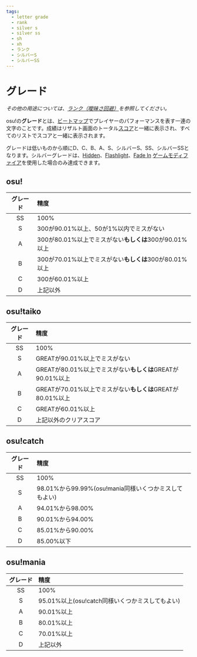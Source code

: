 ```yaml
---
tags:
  - letter grade
  - rank
  - silver s
  - silver ss
  - sh
  - xh
  - ランク
  - シルバーS
  - シルバーSS
---
```


# グレード

*その他の用途については、[ランク（曖昧さ回避）](/wiki/Disambiguation/Rank)を参照してください。*

osu!の**グレード**とは、[ビートマップ](/wiki/Beatmap)でプレイヤーのパフォーマンスを表す一連の文字のことです。成績はリザルト画面のトータル[スコア](/wiki/Gameplay/Score)と一緒に表示され、すべてのリストでスコアと一緒に表示されます。

グレードは低いものから順にD、C、B、A、S、シルバーS、SS、シルバーSSとなります。シルバーグレードは、[Hidden](/wiki/Game_modifier/Hidden)、[Flashlight](/wiki/Game_modifier/Flashlight)、[Fade In](/wiki/Game_modifier/Fade_In) [ゲームモディファイア](/wiki/Game_modifier)を使用した場合のみ達成できます。

## osu!

| グレード | 精度 |
| :-: | :-- |
| SS | 100% |
| S | 300が90.01%以上、50が1%以内でミスがない |
| A | 300が80.01%以上でミスがない**もしくは**300が90.01%以上 |
| B | 300が70.01%以上でミスがない**もしくは**300が80.01%以上 |
| C | 300が60.01%以上 |
| D | 上記以外 |

## osu!taiko

| グレード | 精度 |
| :-: | :-- |
| SS | 100% |
| S | GREATが90.01%以上でミスがない |
| A | GREATが80.01%以上でミスがない**もしくは**GREATが90.01%以上 |
| B | GREATが70.01%以上でミスがない**もしくは**GREATが80.01%以上 |
| C | GREATが60.01%以上 |
| D | 上記以外のクリアスコア |

## osu!catch

| グレード | 精度 |
| :-: | :-- |
| SS | 100% |
| S | 98.01%から99.99%(osu!mania同様いくつかミスしてもよい) |
| A | 94.01%から98.00% |
| B | 90.01%から94.00% |
| C | 85.01%から90.00% |
| D | 85.00%以下 |

## osu!mania

| グレード | 精度 |
| :-: | :-- |
| SS | 100% |
| S | 95.01%以上(osu!catch同様いくつかミスしてもよい) |
| A | 90.01%以上 |
| B | 80.01%以上 |
| C | 70.01%以上 |
| D | 上記以外 |
